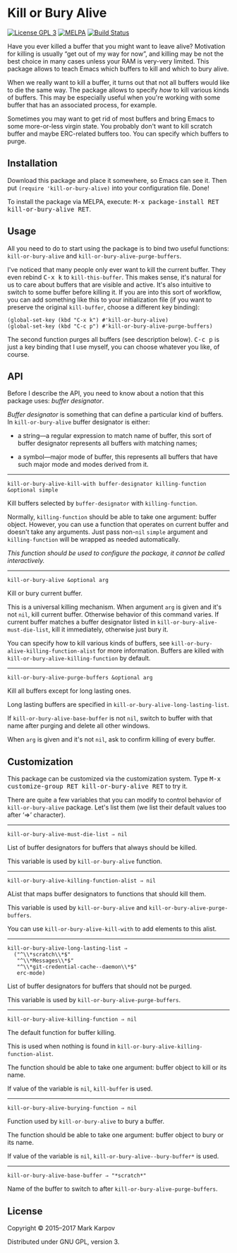 # Kill or Bury Alive

[![License GPL 3](https://img.shields.io/badge/license-GPL_3-green.svg)](http://www.gnu.org/licenses/gpl-3.0.txt)
[![MELPA](https://melpa.org/packages/kill-or-bury-alive-badge.svg)](https://melpa.org/#/kill-or-bury-alive)
[![Build Status](https://travis-ci.org/mrkkrp/kill-or-bury-alive.svg?branch=master)](https://travis-ci.org/mrkkrp/kill-or-bury-alive)

Have you ever killed a buffer that you might want to leave alive? Motivation
for killing is usually “get out of my way for now”, and killing may be not
the best choice in many cases unless your RAM is very-very limited. This
package allows to teach Emacs which buffers to kill and which to bury alive.

When we really want to kill a buffer, it turns out that not all buffers
would like to die the same way. The package allows to specify *how* to kill
various kinds of buffers. This may be especially useful when you're working
with some buffer that has an associated process, for example.

Sometimes you may want to get rid of most buffers and bring Emacs to some
more-or-less virgin state. You probably don't want to kill scratch buffer
and maybe ERC-related buffers too. You can specify which buffers to purge.

## Installation

Download this package and place it somewhere, so Emacs can see it. Then put
`(require 'kill-or-bury-alive)` into your configuration file. Done!

To install the package via MELPA, execute: <kbd>M-x package-install RET
kill-or-bury-alive RET</kbd>.

## Usage

All you need to do to start using the package is to bind two useful
functions: `kill-or-bury-alive` and `kill-or-bury-alive-purge-buffers`.

I've noticed that many people only ever want to kill the current buffer.
They even rebind <kbd>C-x k</kbd> to `kill-this-buffer`. This makes sense,
it's natural for us to care about buffers that are visible and active. It's
also intuitive to switch to some buffer before killing it. If you are into
this sort of workflow, you can add something like this to your
initialization file (if you want to preserve the original `kill-buffer`,
choose a different key binding):

```emacs-lisp
(global-set-key (kbd "C-x k") #'kill-or-bury-alive)
(global-set-key (kbd "C-c p") #'kill-or-bury-alive-purge-buffers)
```

The second function purges all buffers (see description below). <kbd>C-c
p</kbd> is just a key binding that I use myself, you can choose whatever you
like, of course.

## API

Before I describe the API, you need to know about a notion that this package
uses: *buffer designator*.

*Buffer designator* is something that can define a particular kind of
buffers. In `kill-or-bury-alive` buffer designator is either:

* a string—a regular expression to match name of buffer, this sort of buffer
  designator represents all buffers with matching names;

* a symbol—major mode of buffer, this represents all buffers that have such
  major mode and modes derived from it.

----

```
kill-or-bury-alive-kill-with buffer-designator killing-function &optional simple
```

Kill buffers selected by `buffer-designator` with `killing-function`.

Normally, `killing-function` should be able to take one argument: buffer
object. However, you can use a function that operates on current buffer and
doesn't take any arguments. Just pass non-`nil` `simple` argument and
`killing-function` will be wrapped as needed automatically.

*This function should be used to configure the package, it cannot be called
interactively.*

----

```
kill-or-bury-alive &optional arg
```

Kill or bury current buffer.

This is a universal killing mechanism. When argument `arg` is given and it's
not `nil`, kill current buffer. Otherwise behavior of this command varies.
If current buffer matches a buffer designator listed in
`kill-or-bury-alive-must-die-list`, kill it immediately, otherwise just bury
it.

You can specify how to kill various kinds of buffers, see
`kill-or-bury-alive-killing-function-alist` for more information. Buffers
are killed with `kill-or-bury-alive-killing-function` by default.

----

```
kill-or-bury-alive-purge-buffers &optional arg
```

Kill all buffers except for long lasting ones.

Long lasting buffers are specified in `kill-or-bury-alive-long-lasting-list`.

If `kill-or-bury-alive-base-buffer` is not `nil`, switch to buffer with that
name after purging and delete all other windows.

When `arg` is given and it's not `nil`, ask to confirm killing of every
buffer.

## Customization

This package can be customized via the customization system. Type <kbd>M-x
customize-group RET kill-or-bury-alive RET</kbd> to try it.

There are quite a few variables that you can modify to control behavior of
`kill-or-bury-alive` package. Let's list them (we list their default values
too after ‘⇒’ character).

----

```
kill-or-bury-alive-must-die-list ⇒ nil
```

List of buffer designators for buffers that always should be killed.

This variable is used by `kill-or-bury-alive` function.

----

```
kill-or-bury-alive-killing-function-alist ⇒ nil
```

AList that maps buffer designators to functions that should kill them.

This variable is used by `kill-or-bury-alive` and
`kill-or-bury-alive-purge-buffers`.

You can use `kill-or-bury-alive-kill-with` to add elements to this alist.

----

```
kill-or-bury-alive-long-lasting-list ⇒
  ("^\\*scratch\\*$"
   "^\\*Messages\\*$"
   "^\\*git-credential-cache--daemon\\*$"
   erc-mode)
```

List of buffer designators for buffers that should not be purged.

This variable is used by `kill-or-bury-alive-purge-buffers`.

----

```
kill-or-bury-alive-killing-function ⇒ nil
```

The default function for buffer killing.

This is used when nothing is found in
`kill-or-bury-alive-killing-function-alist`.

The function should be able to take one argument: buffer object to kill or
its name.

If value of the variable is `nil`, `kill-buffer` is used.

----

```
kill-or-bury-alive-burying-function ⇒ nil
```

Function used by `kill-or-bury-alive` to bury a buffer.

The function should be able to take one argument: buffer object to bury or
its name.

If value of the variable is `nil`, `kill-or-bury-alive--bury-buffer*` is
used.

----

```
kill-or-bury-alive-base-buffer ⇒ "*scratch*"
```

Name of the buffer to switch to after `kill-or-bury-alive-purge-buffers`.

## License

Copyright © 2015–2017 Mark Karpov

Distributed under GNU GPL, version 3.
